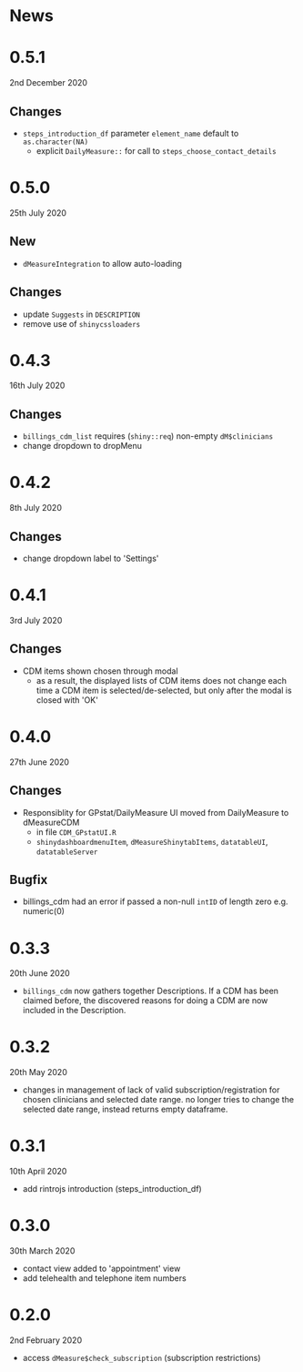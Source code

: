 # News

# 0.5.1
2nd December 2020

## Changes

* `steps_introduction_df` parameter `element_name` default to `as.character(NA)`
  + explicit `DailyMeasure::` for call to `steps_choose_contact_details`

# 0.5.0
25th July 2020

## New

* `dMeasureIntegration` to allow auto-loading

## Changes

* update `Suggests` in `DESCRIPTION`
* remove use of `shinycssloaders`

# 0.4.3
16th July 2020

## Changes

* `billings_cdm_list` requires (`shiny::req`) non-empty `dM$clinicians`
* change dropdown to dropMenu

# 0.4.2
8th July 2020

## Changes

* change dropdown label to 'Settings'

# 0.4.1
3rd July 2020

## Changes

* CDM items shown chosen through modal
  + as a result, the displayed lists of CDM items does not change each
    time a CDM item is selected/de-selected, but only after the modal
    is closed with 'OK'

# 0.4.0
27th June 2020

## Changes

* Responsiblity for GPstat/DailyMeasure UI moved from DailyMeasure
  to dMeasureCDM
  + in file `CDM_GPstatUI.R`
  + `shinydashboardmenuItem`, `dMeasureShinytabItems`, `datatableUI`, `datatableServer`
  
## Bugfix

* billings_cdm had an error if passed a non-null `intID` of length zero 
  e.g. numeric(0)
  
# 0.3.3
20th June 2020

* `billings_cdm` now gathers together Descriptions. If a CDM
  has been claimed before, the discovered reasons for doing a
  CDM are now included in the Description.

# 0.3.2
20th May 2020

* changes in management of lack of valid subscription/registration for
  chosen clinicians and selected date range.
  no longer tries to change the selected date range,
  instead returns empty dataframe.

# 0.3.1
10th April 2020

* add rintrojs introduction (steps_introduction_df)

# 0.3.0
30th March 2020

* contact view added to 'appointment' view
* add telehealth and telephone item numbers

# 0.2.0
2nd February 2020

* access `dMeasure$check_subscription` (subscription restrictions)
